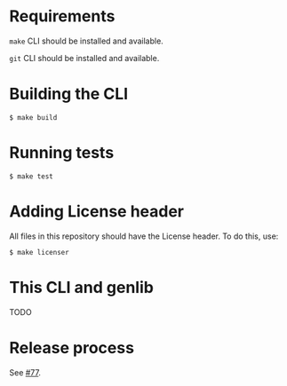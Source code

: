 # Requirements

`make` CLI should be installed and available.

`git` CLI should be installed and available.

# Building the CLI

`$ make build`

# Running tests

`$ make test`

# Adding License header

All files in this repository should have the License header. To do this, use:

`$ make licenser`

# This CLI and genlib

TODO

# Release process

See [#77](https://github.com/elastic/elastic-integration-corpus-generator-tool/issues/77).

